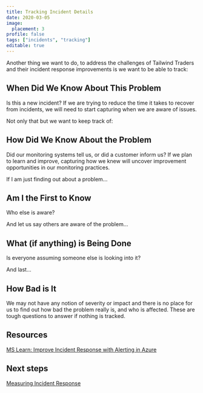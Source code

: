 ```yaml
---
title: Tracking Incident Details
date: 2020-03-05
image:
  placement: 3
profile: false
tags: ["incidents", "tracking"]
editable: true
---
```


Another thing we want to do, to address the challenges of Tailwind Traders and their incident response improvements is we want to be able to track:  

## When Did We Know About This Problem

Is this a new incident? If we are trying to reduce the time it takes to recover from incidents, we will need to start capturing when we are aware of issues.

Not only that but we want to keep track of:  

## How Did We Know About the Problem

Did our monitoring systems tell us, or did a customer inform us? If we plan to learn and improve, capturing how we knew will uncover improvement opportunities in our monitoring practices.  

If I am just finding out about a problem...

## Am I the First to Know

Who else is aware?  

And let us say others are aware of the problem...

## What (if anything) is Being Done

Is everyone assuming someone else is looking into it?  

And last...

## How Bad is It

We may not have any notion of severity or impact and there is no place for us to find out how bad the problem really is, and who is affected. These are tough questions to answer if nothing is tracked.

## Resources

[MS Learn: Improve Incident Response with Alerting in Azure](https://docs.microsoft.com/en-us/learn/modules/incident-response-with-alerting-on-azure/)

## Next steps

[Measuring Incident Response](/post/measuring-incidents/)